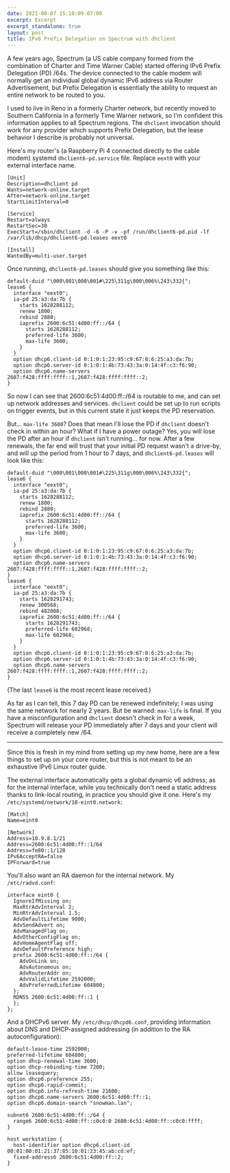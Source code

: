 ```yaml
---
date: 2021-08-07 15:10:09-07:00
excerpt: Excerpt
excerpt_standalone: true
layout: post
title: IPv6 Prefix Delegation on Spectrum with dhclient
---
```

A few years ago, Spectrum (a US cable company formed from the combination of Charter and Time Warner Cable) started offering IPv6 Prefix Delegation (PD) /64s.  The device connected to the cable modem will normally get an individual global dynamic IPv6 address via Router Advertisement, but Prefix Delegation is essentially the ability to request an entire network to be routed to you.

I used to live in Reno in a formerly Charter network, but recently moved to Southern California in a formerly Time Warner network, so I'm confident this information applies to all Spectrum regions.  The `dhclient` invocation should work for any provider which supports Prefix Delegation, but the lease behavior I describe is probably not universal.

Here's my router's (a Raspberry Pi 4 connected directly to the cable modem) systemd `dhclient6-pd.service` file.  Replace `eext0` with your external interface name.
```systemd
[Unit]
Description=dhclient pd
Wants=network-online.target
After=network-online.target
StartLimitInterval=0

[Service]
Restart=always
RestartSec=30
ExecStart=/sbin/dhclient -d -6 -P -v -pf /run/dhclient6-pd.pid -lf /var/lib/dhcp/dhclient6-pd.leases eext0

[Install]
WantedBy=multi-user.target
```

Once running, `dhclient6-pd.leases` should give you something like this:

```
default-duid "\000\001\000\001#\225\311g\000\006%\243\332{";
lease6 {
  interface "eext0";
  ia-pd 25:a3:da:7b {
    starts 1628288112;
    renew 1800;
    rebind 2880;
    iaprefix 2600:6c51:4d00:ff::/64 {
      starts 1628288112;
      preferred-life 3600;
      max-life 3600;
    }
  }
  option dhcp6.client-id 0:1:0:1:23:95:c9:67:0:6:25:a3:da:7b;
  option dhcp6.server-id 0:1:0:1:4b:73:43:3a:0:14:4f:c3:f6:90;
  option dhcp6.name-servers 2607:f428:ffff:ffff::1,2607:f428:ffff:ffff::2;
}
```

So now I can see that 2600:6c51:4d00:ff::/64 is routable to me, and can set up network addresses and services.  `dhclient` could be set up to run scripts on trigger events, but in this current state it just keeps the PD reservation.

But... `max-life 3600`?  Does that mean I'll lose the PD if `dhclient` doesn't check in within an hour? What if I have a power outage?  Yes, you will lose the PD after an hour if `dhclient` isn't running... for now.  After a few renewals, the far end will trust that your initial PD request wasn't a drive-by, and will up the period from 1 hour to 7 days, and `dhclient6-pd.leases` will look like this:

```
default-duid "\000\001\000\001#\225\311g\000\006%\243\332{";
lease6 {
  interface "eext0";
  ia-pd 25:a3:da:7b {
    starts 1628288112;
    renew 1800;
    rebind 2880;
    iaprefix 2600:6c51:4d00:ff::/64 {
      starts 1628288112;
      preferred-life 3600;
      max-life 3600;
    }
  }
  option dhcp6.client-id 0:1:0:1:23:95:c9:67:0:6:25:a3:da:7b;
  option dhcp6.server-id 0:1:0:1:4b:73:43:3a:0:14:4f:c3:f6:90;
  option dhcp6.name-servers 2607:f428:ffff:ffff::1,2607:f428:ffff:ffff::2;
}
lease6 {
  interface "eext0";
  ia-pd 25:a3:da:7b {
    starts 1628291743;
    renew 300568;
    rebind 482008;
    iaprefix 2600:6c51:4d00:ff::/64 {
      starts 1628291743;
      preferred-life 602968;
      max-life 602968;
    }
  }
  option dhcp6.client-id 0:1:0:1:23:95:c9:67:0:6:25:a3:da:7b;
  option dhcp6.server-id 0:1:0:1:4b:73:43:3a:0:14:4f:c3:f6:90;
  option dhcp6.name-servers 2607:f428:ffff:ffff::1,2607:f428:ffff:ffff::2;
}
```

(The last `lease6` is the most recent lease received.)

As far as I can tell, this 7 day PD can be renewed indefinitely; I was using the same network for nearly 2 years.  But be warned: `max-life` is final.  If you have a misconfiguration and `dhclient` doesn't check in for a week, Spectrum will release your PD immediately after 7 days and your client will receive a completely new /64.

---

Since this is fresh in my mind from setting up my new home, here are a few things to set up on your core router, but this is not meant to be an exhaustive IPv6 Linux router guide.

The external interface automatically gets a global dynamic v6 address; as for the internal interface, while you technically don't need a static address thanks to link-local routing, in practice you should give it one.  Here's my `/etc/systemd/network/10-eint0.network`:

```
[Match]
Name=eint0

[Network]
Address=10.9.8.1/21
Address=2600:6c51:4d00:ff::1/64
Address=fe80::1/128
IPv6AcceptRA=false
IPForward=true
```

You'll also want an RA daemon for the internal network.  My `/etc/radvd.conf`:

```
interface eint0 {
  IgnoreIfMissing on;
  MaxRtrAdvInterval 2;
  MinRtrAdvInterval 1.5;
  AdvDefaultLifetime 9000;
  AdvSendAdvert on;
  AdvManagedFlag on;
  AdvOtherConfigFlag on;
  AdvHomeAgentFlag off;
  AdvDefaultPreference high;
  prefix 2600:6c51:4d00:ff::/64 {
    AdvOnLink on;
    AdvAutonomous on;
    AdvRouterAddr on;
    AdvValidLifetime 2592000;
    AdvPreferredLifetime 604800;
  };
  RDNSS 2600:6c51:4d00:ff::1 {
  };
};
```

And a DHCPv6 server.  My `/etc/dhcp/dhcpd6.conf`, providing information about DNS and DHCP-assigned addressing (in addition to the RA autoconfiguration):

```
default-lease-time 2592000;
preferred-lifetime 604800;
option dhcp-renewal-time 3600;
option dhcp-rebinding-time 7200;
allow leasequery;
option dhcp6.preference 255;
option dhcp6.rapid-commit;
option dhcp6.info-refresh-time 21600;
option dhcp6.name-servers 2600:6c51:4d00:ff::1;
option dhcp6.domain-search "snowman.lan";

subnet6 2600:6c51:4d00:ff::/64 {
  range6 2600:6c51:4d00:ff::c0c0:0 2600:6c51:4d00:ff::c0c0:ffff;
}

host workstation {
  host-identifier option dhcp6.client-id 00:01:00:01:21:37:85:10:01:23:45:ab:cd:ef;
  fixed-address6 2600:6c51:4d00:ff::2;
}
```
